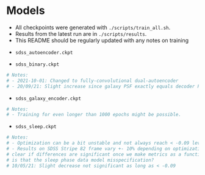 # Models
-  All checkpoints were generated with `./scripts/train_all.sh`.
-  Results from the latest run are in `./scripts/results`.
-  This README should be regularly updated with any notes on training


* ``sdss_autoencoder.ckpt``

* ``sdss_binary.ckpt``

```bash
# Notes:
# - 2021-10-01: Changed to fully-convolutional dual-autoencoder
# - 20/09/21: Slight increase since galaxy PSF exactly equals decoder PSF
```

* ``sdss_galaxy_encoder.ckpt``

```bash
# Notes:
# - Training for even longer than 1000 epochs might be possible.
```

* ``sdss_sleep.ckpt``

```bash
# Notes:
# - Optimization can be a bit unstable and not always reach < -0.09 level (which seems to be significant cutoff)
# - Results on SDSS Stripe 82 frame vary +- 10% depending on optimization (at least current metrics), might become
# clear if differences are significant once we make metrics as a function of magnitude. Another possibility
# is that the sleep phase data model misspecification?
# 10/05/21: Slight decrease not significant as long as < -0.09
```
